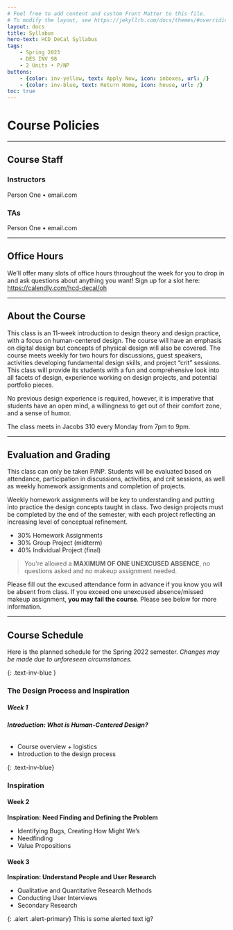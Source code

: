 ```yaml
---
# Feel free to add content and custom Front Matter to this file.
# To modify the layout, see https://jekyllrb.com/docs/themes/#overriding-theme-defaults
layout: docs
title: Syllabus
hero-text: HCD DeCal Syllabus
tags:
    - Spring 2023
    - DES INV 98
    - 2 Units • P/NP
buttons:
    - {color: inv-yellow, text: Apply Now, icon: inboxes, url: /}
    - {color: inv-blue, text: Return Home, icon: house, url: /}
toc: true
---
```


# Course Policies

---

## Course Staff
### Instructors
Person One • email.com

### TAs
Person One • email.com

---

## Office Hours
We’ll offer many slots of office hours throughout the week for you to drop in and ask questions about anything you want! Sign up for a slot here: https://calendly.com/hcd-decal/oh

---

## About the Course
This class is an 11-week introduction to design theory and design practice, with a focus on human-centered design. The course will have an emphasis on digital design but concepts of physical design will also be covered. The course meets weekly for two hours for discussions, guest speakers, activities developing fundamental design skills, and project “crit” sessions. This class will provide its students with a fun and comprehensive look into all facets of design, experience working on design projects, and potential portfolio pieces.

No previous design experience is required, however, it is imperative that students have an open mind, a willingness to get out of their comfort zone, and a sense of humor.

The class meets in Jacobs 310 every Monday from 7pm to 9pm. 

---

## Evaluation and Grading
This class can only be taken P/NP. Students will be evaluated based on attendance, participation in discussions, activities, and crit sessions, as well as weekly homework assignments and completion of projects.

Weekly homework assignments will be key to understanding and putting into practice the design concepts taught in class. Two design projects must be completed by the end of the semester, with each project reflecting an increasing level of conceptual refinement.

* 30% Homework Assignments
* 30% Group Project (midterm)
* 40% Individual Project (final)

> You're allowed a **MAXIMUM OF ONE UNEXCUSED ABSENCE**, no questions asked and no makeup assignment needed.

Please fill out the excused attendance form in advance if you know you will be absent from class. If you exceed one unexcused absence/missed makeup assignment, **you may fail the course**. Please see below for more information.

---

## Course Schedule
Here is the planned schedule for the Spring 2022 semester. _Changes may be made due to unforeseen circumstances._

{: .text-inv-blue }
### The Design Process and Inspiration

##### Week 1
###### **Introduction: What is Human-Centered Design?**
- Course overview + logistics
- Introduction to the design process

{: .text-inv-blue}
### Inspiration

#### Week 2                   
**Inspiration: Need Finding and Defining the Problem**
- Identifying Bugs, Creating How Might We’s
- Needfinding
- Value Propositions

#### Week 3 
**Inspiration: Understand People and User Research**
- Qualitative and Quantitative Research Methods
- Conducting User Interviews
- Secondary Research

{: .alert .alert-primary}
This is some alerted text ig?